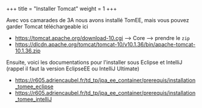 +++
title = "Installer Tomcat"
weight = 1
+++

Avec vos camarades de 3A nous avons installé TomEE, mais vous pouvez garder Tomcat téléchargeable ici
- https://tomcat.apache.org/download-10.cgi --> Core --> prendre le `zip`
- https://dlcdn.apache.org/tomcat/tomcat-10/v10.1.36/bin/apache-tomcat-10.1.36.zip

Ensuite, voici les documentations pour l'installer sous Eclipse et IntelliJ (rappel il faut la version EclipseEE ou IntelliJ Ultimate)

- https://r605.adriencaubel.fr/td_tp/jpa_ee_container/prerequis/installation_tomee_eclipse
- https://r605.adriencaubel.fr/td_tp/jpa_ee_container/prerequis/installation_tomee_intelliJ